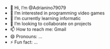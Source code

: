 - 👋 Hi, I’m @Adrianino79079
- 👀 I’m interested in programming video games
- 🌱 I’m currently learning informatic
- 💞️ I’m looking to collaborate on projects
- 📫 How to reach me: Gmail
- 😄 Pronouns: ...
- ⚡ Fun fact: ...

<!---
Adrianino79079/Adrianino79079 is a ✨ special ✨ repository because its `README.md` (this file) appears on your GitHub profile.
You can click the Preview link to take a look at your changes.
--->
